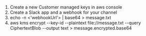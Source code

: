 1. Create a new Customer managed keys in aws console
2. Create a Slack app and a webhook for your channel
3. echo -n <'webhookUrl'> | base64 > message.txt
4. aws kms encrypt --key-id <KeyID> --plaintext file://message.txt --query CiphertextBlob --output text > message.encrypted.base64
